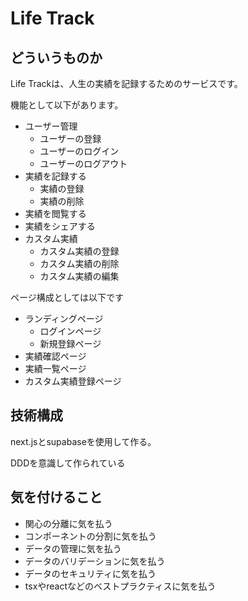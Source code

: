 # Life Track

## どういうものか

Life Trackは、人生の実績を記録するためのサービスです。

機能として以下があります。

- ユーザー管理
  - ユーザーの登録
  - ユーザーのログイン
  - ユーザーのログアウト
- 実績を記録する
  - 実績の登録
  - 実績の削除
- 実績を閲覧する
- 実績をシェアする
- カスタム実績
  - カスタム実績の登録
  - カスタム実績の削除
  - カスタム実績の編集

ページ構成としては以下です

- ランディングページ
  - ログインページ
  - 新規登録ページ
- 実績確認ページ
- 実績一覧ページ
- カスタム実績登録ページ

## 技術構成

next.jsとsupabaseを使用して作る。

DDDを意識して作られている

## 気を付けること

- 関心の分離に気を払う
- コンポーネントの分割に気を払う
- データの管理に気を払う
- データのバリデーションに気を払う
- データのセキュリティに気を払う
- tsxやreactなどのベストプラクティスに気を払う
